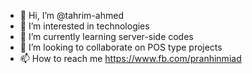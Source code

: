 - 👋 Hi, I’m @tahrim-ahmed
- 👀 I’m interested in technologies
- 🌱 I’m currently learning server-side codes
- 💞️ I’m looking to collaborate on POS type projects
- 📫 How to reach me https://www.fb.com/pranhinmiad

<!---
tahrim-ahmed/tahrim-ahmed is a ✨ special ✨ repository because its `README.md` (this file) appears on your GitHub profile.
You can click the Preview link to take a look at your changes.
--->
